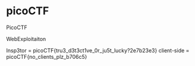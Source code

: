 # picoCTF
PicoCTF

WebExploitaiton

Insp3tor = picoCTF{tru3_d3t3ct1ve_0r_ju5t_lucky?2e7b23e3}
client-side = picoCTF{no_clients_plz_b706c5}

